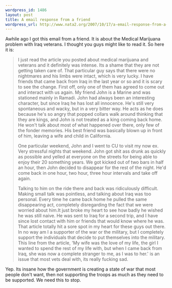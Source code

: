 ```yaml
--- 
wordpress_id: 1486
layout: post
title: A email response from a friend
wordpress_url: http://www.nata2.org/2007/10/17/a-email-response-from-a-friend/
---
```

Awhile ago I got this email from a friend. It is about the Medical Marijuana problem with Iraq veterans. I thought you guys might like to read it. So here it is:
<blockquote>I just read the article you posted about medical marijuana and veterans and it definitely was intense.  Its a shame that they are not getting taken care of.  That particular guy says that there were no nightmares and his limbs were intact, which is very lucky.  I have friends that came back from Iraq in the last year or so and it is scary to see the change.  First off, only one of them has agreed to come out and interact with us again.  My friend John is a Marine and was stationed mainly in Ramadi.  John had always been an interesting character, but since Iraq he has lost all innocence.  He's still very spontaneous and wacky, but in a very bitter way.  He acts as he does because he's so angry that popped collars walk around thinking that they are kings, and John is not treated as a king coming back home.  He won't talk about most of what happened over there, only few of the fonder memories. His best friend was basically blown up in front of him, leaving a wife and child in California.

One particular weekend, John and I went to CU to visit my now ex.  Very stressful nights that weekend. John got shit ass drunk as quickly as possible and yelled at everyone on the streets for being able to enjoy their 20 something years.  We got kicked out of two bars in half an hour, then John decided to disappear for the rest of the night.  He'd come back in one hour, two hour, three hour intervals and take off again.

Talking to him on the ride there and back was ridiculously difficult.  Making small talk was pointless, and talking about Iraq was too personal.  Every time he came back home he pulled the same disappearing act, completely disregarding the fact that we were worried about him.It just broke my heart to see how badly he wished he was still naive.  He was sent to Iraq for a second trip, and I have since lost contact with him or friends that would know where he was.
That article totally hit a sore spot in my heart for these guys out there.  In no way am I a supporter of the war or the military, but I completely support the individuals that decide to put themselves into the military.  This line from the article, 'My wife was the love of my life, the girl I wanted to spend the rest of my life with, but when I came back from Iraq, she was now a complete stranger to me, as I was to her.' is an issue that most vets deal with, its really fucking sad.</blockquote>
Yep. Its insane how the government is creating a state of war that most people don't want, then not supporting the troops as much as they need to be supported. We need this to stop.
